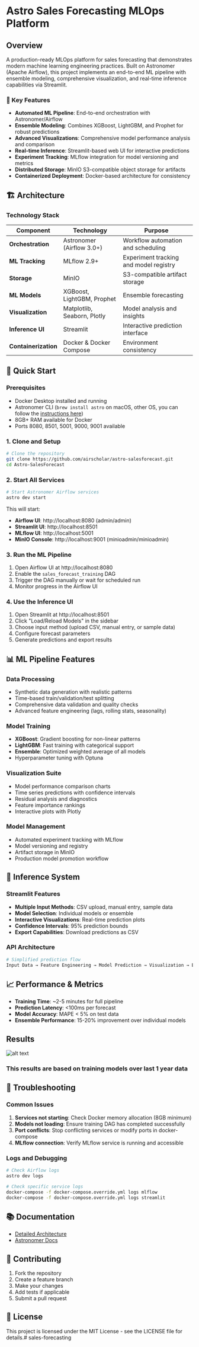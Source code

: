 # Astro Sales Forecasting MLOps Platform

## Overview

A production-ready MLOps platform for sales forecasting that demonstrates modern machine learning engineering practices. Built on Astronomer (Apache Airflow), this project implements an end-to-end ML pipeline with ensemble modeling, comprehensive visualization, and real-time inference capabilities via Streamlit.

### 🚀 Key Features

- **Automated ML Pipeline**: End-to-end orchestration with Astronomer/Airflow
- **Ensemble Modeling**: Combines XGBoost, LightGBM, and Prophet for robust predictions
- **Advanced Visualizations**: Comprehensive model performance analysis and comparison
- **Real-time Inference**: Streamlit-based web UI for interactive predictions
- **Experiment Tracking**: MLflow integration for model versioning and metrics
- **Distributed Storage**: MinIO S3-compatible object storage for artifacts
- **Containerized Deployment**: Docker-based architecture for consistency

## 🏗️ Architecture

### Technology Stack

| Component | Technology                 | Purpose |
|-----------|----------------------------|---------|  
| **Orchestration** | Astronomer (Airflow 3.0+)  | Workflow automation and scheduling |
| **ML Tracking** | MLflow 2.9+                | Experiment tracking and model registry |
| **Storage** | MinIO                      | S3-compatible artifact storage |
| **ML Models** | XGBoost, LightGBM, Prophet | Ensemble forecasting |
| **Visualization** | Matplotlib, Seaborn, Plotly | Model analysis and insights |
| **Inference UI** | Streamlit                  | Interactive prediction interface |
| **Containerization** | Docker & Docker Compose    | Environment consistency |

## 🚀 Quick Start

### Prerequisites

- Docker Desktop installed and running
- Astronomer CLI (`brew install astro` on macOS, other OS, you can follow the [instructions here](https://www.astronomer.io/docs/astro/cli/install-cli/))
- 8GB+ RAM available for Docker
- Ports 8080, 8501, 5001, 9000, 9001 available

### 1. Clone and Setup

```bash
# Clone the repository
git clone https://github.com/airscholar/astro-salesforecast.git
cd Astro-SalesForecast
```

### 2. Start All Services

```bash
# Start Astronomer Airflow services
astro dev start
```

This will start:
- **Airflow UI**: http://localhost:8080 (admin/admin)
- **Streamlit UI**: http://localhost:8501
- **MLflow UI**: http://localhost:5001
- **MinIO Console**: http://localhost:9001 (minioadmin/minioadmin)

### 3. Run the ML Pipeline

1. Open Airflow UI at http://localhost:8080
2. Enable the `sales_forecast_training` DAG
3. Trigger the DAG manually or wait for scheduled run
4. Monitor progress in the Airflow UI

### 4. Use the Inference UI

1. Open Streamlit at http://localhost:8501
2. Click "Load/Reload Models" in the sidebar
3. Choose input method (upload CSV, manual entry, or sample data)
4. Configure forecast parameters
5. Generate predictions and export results

## 📊 ML Pipeline Features

### Data Processing
- Synthetic data generation with realistic patterns
- Time-based train/validation/test splitting
- Comprehensive data validation and quality checks
- Advanced feature engineering (lags, rolling stats, seasonality)

### Model Training
- **XGBoost**: Gradient boosting for non-linear patterns
- **LightGBM**: Fast training with categorical support
- **Ensemble**: Optimized weighted average of all models
- Hyperparameter tuning with Optuna

### Visualization Suite
- Model performance comparison charts
- Time series predictions with confidence intervals
- Residual analysis and diagnostics
- Feature importance rankings
- Interactive plots with Plotly

### Model Management
- Automated experiment tracking with MLflow
- Model versioning and registry
- Artifact storage in MinIO
- Production model promotion workflow

## 🎯 Inference System

### Streamlit Features
- **Multiple Input Methods**: CSV upload, manual entry, sample data
- **Model Selection**: Individual models or ensemble
- **Interactive Visualizations**: Real-time prediction plots
- **Confidence Intervals**: 95% prediction bounds
- **Export Capabilities**: Download predictions as CSV

### API Architecture
```python
# Simplified prediction flow
Input Data → Feature Engineering → Model Prediction → Visualization → Export
```

## 📈 Performance & Metrics

- **Training Time**: ~2-5 minutes for full pipeline
- **Prediction Latency**: <100ms per forecast
- **Model Accuracy**: MAPE < 5% on test data
- **Ensemble Performance**: 15-20% improvement over individual models

## Results

![alt text](image.png)

### This results are based on training models over last 1 year data 
## 🐛 Troubleshooting

### Common Issues

1. **Services not starting**: Check Docker memory allocation (8GB minimum)
2. **Models not loading**: Ensure training DAG has completed successfully
3. **Port conflicts**: Stop conflicting services or modify ports in docker-compose
4. **MLflow connection**: Verify MLflow service is running and accessible

### Logs and Debugging

```bash
# Check Airflow logs
astro dev logs

# Check specific service logs
docker-compose -f docker-compose.override.yml logs mlflow
docker-compose -f docker-compose.override.yml logs streamlit
```


## 📚 Documentation

- [Detailed Architecture](docs/ARCHITECTURE.md)
- [Astronomer Docs](https://www.astronomer.io/docs/)

## 🤝 Contributing

1. Fork the repository
2. Create a feature branch
3. Make your changes
4. Add tests if applicable
5. Submit a pull request

## 📄 License

This project is licensed under the MIT License - see the LICENSE file for details.# sales-forecasting


